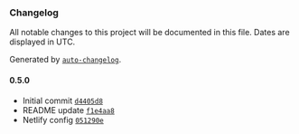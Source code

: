 ### Changelog

All notable changes to this project will be documented in this file. Dates are displayed in UTC.

Generated by [`auto-changelog`](https://github.com/CookPete/auto-changelog).

#### 0.5.0

- Initial commit [`d4405d8`](https://github.com/neilotoole/sq-web/commit/d4405d81aea0934b10659e52f6cf1ee54d4c9ca7)
- README update [`f1e4aa8`](https://github.com/neilotoole/sq-web/commit/f1e4aa88ba99158511597aabe1a1d5d6bc3c8ecd)
- Netlify config [`051290e`](https://github.com/neilotoole/sq-web/commit/051290e21b5da32e5decdd5c18965bdf6cfad005)
